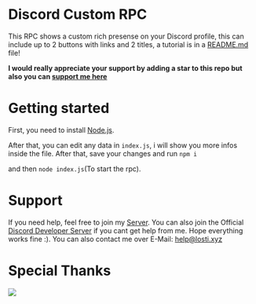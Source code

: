 # Discord Custom RPC
This RPC shows a custom rich presense on your Discord profile, this can include up to 2 buttons with links and 2 titles, a tutorial is in a [README.md](https://github.com/2Lost4This/Discord-Custom-RPC/README.md/) file! 

**I would really appreciate your support by adding a star to this repo but also you can [support me here](https://www.buymeacoffee.com/2lost4this)**


# Getting started

First, you need to install [Node.js](https://nodejs.org/en/).

After that, you can edit any data in `index.js`, i will show you more infos inside the file. After that, save your changes and run `npm i` 

and then `node index.js`(To start the rpc).

# Support
If you need help, feel free to join my [Server](https://discord.gg/saGwZtAGxJ). You can also join the Official [Discord Developer Server](https://discord.gg/discord-developers) if you cant get help from me. Hope everything works fine :). You can also contact me over E-Mail: help@losti.xyz


# Special Thanks
<a href="https://github.com/2Lost4This/Discord-Custom-RPC/graphs/contributors">
  <img src="https://contrib.rocks/image?repo=2Lost4This/Discord-Custom-RPC" />
</a>


